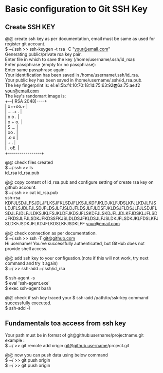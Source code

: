 # Basic configuration to Git SSH Key

## Create SSH KEY

@@ create ssh key as per documentation, email must be same as used for register git account.  
$ ~/.ssh >> ssh-keygen -t rsa -C "your@email.com"  
Generating public/private rsa key pair.  
Enter file in which to save the key (/home/username/.ssh/id_rsa):  
Enter passphrase (empty for no passphrase):  
Enter same passphrase again:  
Your identification has been saved in /home/username/.ssh/id_rsa.  
Your public key has been saved in /home/username/.ssh/id_rsa.pub.  
The key fingerprint is: e1:e1:5b:f4:10:70:18:1d:75:63:92:ab:6a:75:ae:f2 your@email.com  
The key's randomart image is:  
+--[ RSA 2048]----+  
|        o=+oo.+  |  
|        .....+ . |  
|        o o  .   |  
|       o + o.    |  
|        S ...    |  
|         oo .    |  
|        .o o     |  
|        +   .    |  
|       . oE.     |  
+-----------------+  

@@ check files created  
$ ~/.ssh >> ls  
id_rsa  id_rsa.pub  

@@ copy content of id_rsa.pub and configure setting of create rsa key on github account.  
$ ~/.ssh >> cat id_rsa.pub  
ssh-rsa KDFJLSDJLFSJDLJFLKSJFKLSDJFLKSJLKDFJKLDJKLFJDSLKFJLKDJLFJSLDJFLSJDLFJLSDJFLDSJLFJSLDJFLDSJLFJLDSFJKLDSJFLDSJLFJLSDJFLSDJLFJDLFJLDKSJKLFSJKLDFJKDSJFLSKDFJLSKDJFLJDLKFJDSKLJFLSDJFKDSJLFJLSDKJFKDSSFKJSLDLDSJFKLDSJLFJSLDKJFLSDKJKLFDSLKFJSLDKFJSDKJFLKDJFLKDSLKFJSDKLFF your@email.com  

@@ check connection as per documentation.  
$ ~/.ssh >> ssh -T git@github.com  
Hi username! You've successfully authenticated, but GitHub does not provide shell access.  

@@ add ssh key to your configuation.(note if this will not work, try next command and try it again)  
$ ~/ >> ssh-add ~/.ssh/id_rsa  

$ ssh-agent -s  
$ eval 'ssh-agent.exe'  
$ exec ssh-agent bash  

@@ check if ssh key traced your $ ssh-add /path/to/ssk-key command successfully executed.  
$ ssh-add -l  

## Fundamentals toa access from ssh key  

Your path must be in format of git@github:username/projectname.git  
example :  
$ ~/ >> git remote add origin git@github.username/project.git  

@@ now you can push data using below command  
$ ~/ >> git push origin  
$ ~/ >> git push origin <branch>  
